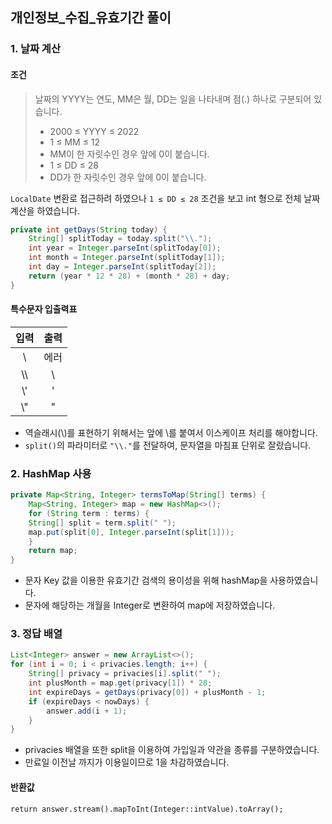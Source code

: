 ## 개인정보_수집_유효기간 풀이

### 1. 날짜 계산
#### 조건
>날짜의 YYYY는 연도, MM은 월, DD는 일을 나타내며 점(.) 하나로 구분되어 있습니다.
>- 2000 ≤ YYYY ≤ 2022
>- 1 ≤ MM ≤ 12
>- MM이 한 자릿수인 경우 앞에 0이 붙습니다.
>- 1 ≤ DD ≤ 28
>- DD가 한 자릿수인 경우 앞에 0이 붙습니다.

`LocalDate` 변환로 접근하려 하였으나 `1 ≤ DD ≤ 28` 조건을 보고 int 형으로 전체 날짜 계산을 하였습니다.

```java
private int getDays(String today) {
    String[] splitToday = today.split("\\.");
    int year = Integer.parseInt(splitToday[0]);
    int month = Integer.parseInt(splitToday[1]);
    int day = Integer.parseInt(splitToday[2]);
    return (year * 12 * 28) + (month * 28) + day;
}
```
#### 특수문자 입출력표
|  입력  | 출력  |
|:----:|:---:|
|  \   | 에러  |
| \\\  |  \  |
| \\'  |  \'  |
| \\"  | \"  |
- 역슬래시(\\)를 표현하기 위해서는 앞에 \를 붙여서 이스케이프 처리를 해야합니다.
- `split()`의 파라미터로 `"\\."`를 전달하여, 문자열을 마침표 단위로 잘랐습니다.

### 2. HashMap 사용

```java
private Map<String, Integer> termsToMap(String[] terms) {
    Map<String, Integer> map = new HashMap<>();
    for (String term : terms) {
    String[] split = term.split(" ");
    map.put(split[0], Integer.parseInt(split[1]));
    }
    return map;
}
```
- 문자 Key 값을 이용한 유효기간 검색의 용이성을 위해 hashMap을 사용하였습니다.
- 문자에 해당하는 개월을 Integer로 변환하여 map에 저장하였습니다.

### 3. 정답 배열

```java
List<Integer> answer = new ArrayList<>();
for (int i = 0; i < privacies.length; i++) {
    String[] privacy = privacies[i].split(" ");
    int plusMonth = map.get(privacy[1]) * 28;
    int expireDays = getDays(privacy[0]) + plusMonth - 1;
    if (expireDays < nowDays) {
        answer.add(i + 1);
    }
}
```
- privacies 배열을 또한 split을 이용하여 가입일과 약관을 종류를 구분하였습니다.
- 만료일 이전날 까지가 이용일이므로 1을 차감하였습니다.
#### 반환값
`return answer.stream().mapToInt(Integer::intValue).toArray();
`
